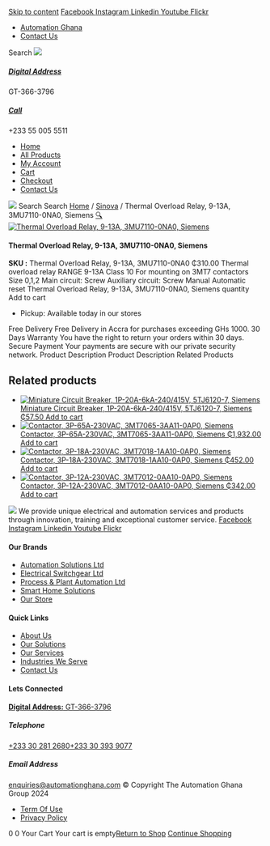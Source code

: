 [Skip to content](https://store.automationghana.com/product/thermal-overload-relay-9-13a-3mu7110-0na0-siemens/#content)
[ Facebook ](https://www.facebook.com/automationgh/) [ Instagram ](https://www.instagram.com/automationgh/) [ Linkedin ](https://www.linkedin.com/company/the-automation-ghana-limited/) [ Youtube ](https://www.youtube.com/channel/UCurrRDUSm5oIW39VXjn1u0w) [ Flickr ](https://www.flickr.com/photos/181794037@N07/)
  * [ Automation Ghana ](https://automationghana.com)
  * [ Contact Us ](https://store.automationghana.com/contact/)


Search
[ ![](https://store.automationghana.com/wp-content/uploads/2024/04/Website-TAGG-Logo-BLUE.png) ](https://store.automationghana.com/)
[ ](https://maps.app.goo.gl/m4xeaagWCNbLk4jM6)
#####  [ Digital Address ](https://maps.app.goo.gl/m4xeaagWCNbLk4jM6)
GT-366-3796 
[ ](tel:+233550055511)
#####  [ Call ](tel:+233550055511)
+233 55 005 5511 
  * [Home](https://store.automationghana.com/)
  * [All Products](https://store.automationghana.com/shop/)
  * [My Account](https://store.automationghana.com/my-account/)
  * [Cart](https://store.automationghana.com/cart/)
  * [Checkout](https://store.automationghana.com/checkout/)
  * [Contact Us](https://store.automationghana.com/contact/)


[![](https://store.automationghana.com/wp-content/uploads/2024/04/AutomationGhana_logo_white.png)](https://store.automationghana.com)
Search
Search
[Home](https://store.automationghana.com) / [Sinova](https://store.automationghana.com/product-category/sinova-siemens/) / Thermal Overload Relay, 9-13A, 3MU7110-0NA0, Siemens
[🔍](https://store.automationghana.com/product/thermal-overload-relay-9-13a-3mu7110-0na0-siemens/)
[![Thermal Overload Relay, 9-13A, 3MU7110-0NA0, Siemens](https://store.automationghana.com/wp-content/uploads/2025/03/thermal-overload-600x560.png)](https://store.automationghana.com/wp-content/uploads/2025/03/thermal-overload.png)
####  Thermal Overload Relay, 9-13A, 3MU7110-0NA0, Siemens 
**SKU :** Thermal Overload Relay, 9-13A, 3MU7110-0NA0 
₵310.00
Thermal overload relay RANGE 9-13A Class 10 For mounting on 3MT7 contactors Size 0,1,2 Main circuit: Screw Auxiliary circuit: Screw Manual Automatic reset
Thermal Overload Relay, 9-13A, 3MU7110-0NA0, Siemens quantity
Add to cart
  * Pickup: Available today in our stores


Free Delivery 
Free Delivery in Accra for purchases exceeding GHs 1000. 
30 Days Warranty 
You have the right to return your orders within 30 days. 
Secure Payment 
Your payments are secure with our private security network. 
Product Description
Product Description
Related Products 
## Related products
  * [![Miniature Circuit Breaker, 1P-20A-6kA-240/415V, 5TJ6120-7, Siemens](https://store.automationghana.com/wp-content/uploads/2025/03/Miniature-Circuit-Breaker-300x300.jpg)Miniature Circuit Breaker, 1P-20A-6kA-240/415V, 5TJ6120-7, Siemens ₵57.50 ](https://store.automationghana.com/product/miniature-circuit-breaker-1p-20a-6ka-240-415v-5tj6120-7-siemens/)
[Add to cart](https://store.automationghana.com/product/thermal-overload-relay-9-13a-3mu7110-0na0-siemens/?add-to-cart=24516)
  * [![Contactor, 3P-65A-230VAC, 3MT7065-3AA11-0AP0, Siemens](https://store.automationghana.com/wp-content/uploads/2025/03/P_IN01_XX_00058i.jpg)Contactor, 3P-65A-230VAC, 3MT7065-3AA11-0AP0, Siemens ₵1,932.00 ](https://store.automationghana.com/product/contactor-3p-65a-230vac-3mt7065-3aa11-0ap0-siemens/)
[Add to cart](https://store.automationghana.com/product/thermal-overload-relay-9-13a-3mu7110-0na0-siemens/?add-to-cart=24491)
  * [![Contactor, 3P-18A-230VAC, 3MT7018-1AA10-0AP0, Siemens](https://store.automationghana.com/wp-content/uploads/2025/03/P_IN01_XX_00058i.jpg)Contactor, 3P-18A-230VAC, 3MT7018-1AA10-0AP0, Siemens ₵452.00 ](https://store.automationghana.com/product/contactor-3p-18a-230vac-3mt7018-1aa10-0ap0-siemens/)
[Add to cart](https://store.automationghana.com/product/thermal-overload-relay-9-13a-3mu7110-0na0-siemens/?add-to-cart=24487)
  * [![Contactor, 3P-12A-230VAC, 3MT7012-0AA10-0AP0, Siemens](https://store.automationghana.com/wp-content/uploads/2025/03/P_IN01_XX_00058i.jpg)Contactor, 3P-12A-230VAC, 3MT7012-0AA10-0AP0, Siemens ₵342.00 ](https://store.automationghana.com/product/contactor-3p-12a-230vac-3mt7012-0aa10-0ap0-siemens/)
[Add to cart](https://store.automationghana.com/product/thermal-overload-relay-9-13a-3mu7110-0na0-siemens/?add-to-cart=24486)


![](https://store.automationghana.com/wp-content/uploads/2024/04/AutomationGhana_logo_white.png)
We provide unique electrical and automation services and products through innovation, training and exceptional customer service.
[ Facebook ](https://www.facebook.com/automationgh/) [ Instagram ](https://www.instagram.com/automationgh/) [ Linkedin ](https://www.linkedin.com/company/the-automation-ghana-limited/) [ Youtube ](https://www.youtube.com/channel/UCurrRDUSm5oIW39VXjn1u0w) [ Flickr ](https://www.flickr.com/photos/181794037@N07/)
#### Our Brands
  * [ Automation Solutions Ltd ](https://store.automationghana.com/product/thermal-overload-relay-9-13a-3mu7110-0na0-siemens/)
  * [ Electrical Switchgear Ltd ](https://store.automationghana.com/product/thermal-overload-relay-9-13a-3mu7110-0na0-siemens/)
  * [ Process & Plant Automation Ltd ](https://store.automationghana.com/product/thermal-overload-relay-9-13a-3mu7110-0na0-siemens/)
  * [ Smart Home Solutions ](https://store.automationghana.com/product/thermal-overload-relay-9-13a-3mu7110-0na0-siemens/)
  * [ Our Store ](https://store.automationghana.com/product/thermal-overload-relay-9-13a-3mu7110-0na0-siemens/)


#### Quick Links
  * [ About Us ](https://store.automationghana.com/product/thermal-overload-relay-9-13a-3mu7110-0na0-siemens/)
  * [ Our Solutions ](https://store.automationghana.com/product/thermal-overload-relay-9-13a-3mu7110-0na0-siemens/)
  * [ Our Services ](https://store.automationghana.com/product/thermal-overload-relay-9-13a-3mu7110-0na0-siemens/)
  * [ Industries We Serve ](https://store.automationghana.com/product/thermal-overload-relay-9-13a-3mu7110-0na0-siemens/)
  * [ Contact Us ](https://store.automationghana.com/product/thermal-overload-relay-9-13a-3mu7110-0na0-siemens/)


#### Lets Connected
[**Digital Address:** GT-366-3796](https://maps.app.goo.gl/m4xeaagWCNbLk4jM6)
#####  Telephone 
[ +233 30 281 2680](tel:+233302812680)[+233 30 393 9077](https://store.automationghana.com/product/thermal-overload-relay-9-13a-3mu7110-0na0-siemens/+233303939077)
#####  Email Address 
enquiries@automationghana.com 
© Copyright The Automation Ghana Group 2024
  * [ Term Of Use ](https://store.automationghana.com/product/thermal-overload-relay-9-13a-3mu7110-0na0-siemens/)
  * [ Privacy Policy ](https://store.automationghana.com/product/thermal-overload-relay-9-13a-3mu7110-0na0-siemens/)


0
0
Your Cart
Your cart is empty[Return to Shop](https://store.automationghana.com/shop/)
[Continue Shopping](https://store.automationghana.com/product/thermal-overload-relay-9-13a-3mu7110-0na0-siemens/)
